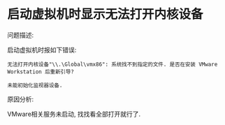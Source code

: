 # 启动虚拟机时显示无法打开内核设备

问题描述:

启动虚拟机时报如下错误:

```
无法打开内核设备"\\.\Global\vmx86": 系统找不到指定的文件. 是否在安装 VMware Workstation 后重新引导?

未能初始化监视器设备. 
```

原因分析:

VMware相关服务未启动, 找找看全部打开就行了.

